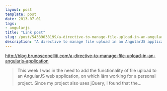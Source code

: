 ```yaml
---
layout: post
template: post
date: 2013-07-01
tags:
- angularjs
title: "Link post"
slug: /post/54339038199/a-directive-to-manage-file-upload-in-an-angularjs
description: "A directive to manage file upload in an AngularJS application"
---
```

<http://blog.brunoscopelliti.com/a-directive-to-manage-file-upload-in-an-angularjs-application>

<blockquote class="link_og_blockquote">This week I was in the need to add the functionality of file upload to an AngularJS web application, on which I&acirc;m working for a personal project. Since my project also uses jQuery, I found that the...</blockquote>
<p></p>